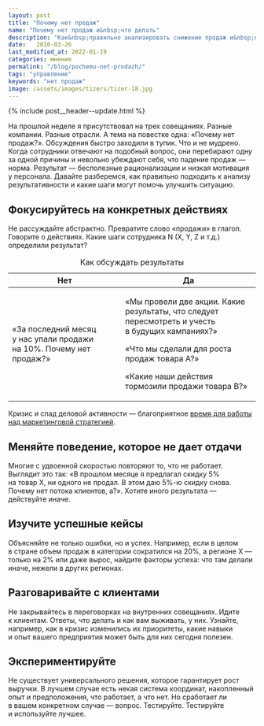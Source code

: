 ```yaml
---
layout: post
title: "Почему нет продаж"
name: "Почему нет продаж и&nbsp;что делать"
description: "Как&nbsp;правильно анализировать снижение продаж и&nbsp;принимать эффективные меры для их&nbsp;увеличения? Обсуждаю подходы к&nbsp;выявлению причин падения продаж и&nbsp;стратегий для их&nbsp;решения."
date:   2016-03-26
last_modified_at: 2022-01-19
categories: мнение
permalink: "/blog/pochemu-net-prodazh/"
tags: "управление"
keywords: "нет продаж"
image: /assets/images/tizers/tizer-18.jpg
---
```



{% include post__header--update.html %}
<p>На&nbsp;прошлой неделе я&nbsp;присутствовал на&nbsp;трех совещаниях. Разные компании. Разные отрасли. А&nbsp;тема на&nbsp;повестке одна: «Почему нет продаж?». Обсуждения быстро заходили в&nbsp;тупик. Что и&nbsp;не&nbsp;мудрено. Когда сотрудники отвечают на&nbsp;подобный вопрос, они перебирают одну за&nbsp;одной причины и&nbsp;невольно убеждают себя, что падение продаж&nbsp;— норма. Результат&nbsp;— бесполезные рационализации и&nbsp;низкая мотивация у&nbsp;персонала. Давайте разберемся, как правильно подходить к&nbsp;анализу результативности и&nbsp;какие шаги могут помочь улучшить ситуацию. </p>



<section class="row-gap--m">
<h2 class="section__title h1 bold">Фокусируйтесь на конкретных действиях </h2>
<div class="with-side row-gap--m">
<p>Не&nbsp;рассуждайте абстрактно. Превратите слово «продажи» в&nbsp;глагол. Говорите о&nbsp;действиях. Какие шаги сотрудника N (X, Y, Z&nbsp;и&nbsp;т.д.) определили результат? </p>


<table>
  <caption>Как обсуждать результаты</caption>
  <thead>
    <tr>
      <th>Нет</th>
      <th>Да</th>
    </tr>
  </thead>
  <tbody>
	<tr>
		<td>
			<p>	«За&nbsp;последний месяц у&nbsp;нас упали продажи на&nbsp;10%. Почему нет продаж?» 	</p>			
		</td>
		<td>		
				<p>«Мы&nbsp;провели две акции. Какие результаты, что следует пересмотреть и&nbsp;учесть в&nbsp;будущих кампаниях?»</p>
				<p>«Что мы&nbsp;сделали для роста продаж товара А?»</p>
				<p>«Какие наши действия тормозили продажи товара B?»</p>			
		</td>
	</tr>
</tbody>
</table>

<div class="side">
<p>Кризис и&nbsp;спад деловой активности&nbsp;— благоприятное <a class="link" href="/blog/vremya-dlya-strategii/">время для работы над маркетинговой стратегией</a>.</p>
</div>
</div>
</section>


<section class="row-gap--m">
<h2 class="section__title h1 bold ">Меняйте поведение, которое не&nbsp;дает отдачи</h2>
<p>Многие с&nbsp;удвоенной скоростью повторяют&nbsp;то, что не&nbsp;работает. Выглядит это так: «В&nbsp;прошлом месяце я&nbsp;предлагал скидку&nbsp;5% на&nbsp;товар&nbsp;Х, ни&nbsp;одного не&nbsp;продал. В&nbsp;этом даю 5%-ю скидку снова. Почему нет потока клиентов, а?». Хотите иного результата&nbsp;— действуйте иначе. </p>
</section>


<section class="row-gap--m">
<h2 class="section__title h1 bold">Изучите успешные кейсы</h2>
<p>Объясняйте не&nbsp;только ошибки, но&nbsp;и&nbsp;успех. Например, если в&nbsp;целом в&nbsp;стране объем продаж в&nbsp;категории сократился на&nbsp;20%, а&nbsp;регионе Х&nbsp;— только на&nbsp;2% или даже вырос, найдите факторы успеха: что там делали иначе, нежели в&nbsp;других регионах.</p>
</section>


<section class="row-gap--m">
<h2 class="section__title h1 bold">Разговаривайте с&nbsp;клиентами </h2>
<p>Не&nbsp;закрывайтесь в&nbsp;переговорках на&nbsp;внутренних совещаниях. Идите к&nbsp;клиентам. Ответы, что делать и&nbsp;как вам выживать, у&nbsp;них. Узнайте, например, как в&nbsp;кризис изменились их&nbsp;приоритеты, какие навыки и&nbsp;опыт вашего предприятия может быть для них сегодня полезен. </p>
</section>


<section class="row-gap--m">
<h2 class="section__title h1 bold">Экспериментируйте</h2>
<p>Не существует универсального решения, которое гарантирует рост выручки. В&nbsp;лучшем случае есть некая система координат, накопленный опыт и&nbsp;предположения, что работает, а&nbsp;что нет. Но&nbsp;сработает&nbsp;ли в&nbsp;вашем конкретном случае&nbsp;— вопрос. Тестируйте. Тестируйте и&nbsp;используйте лучшее. </p>
